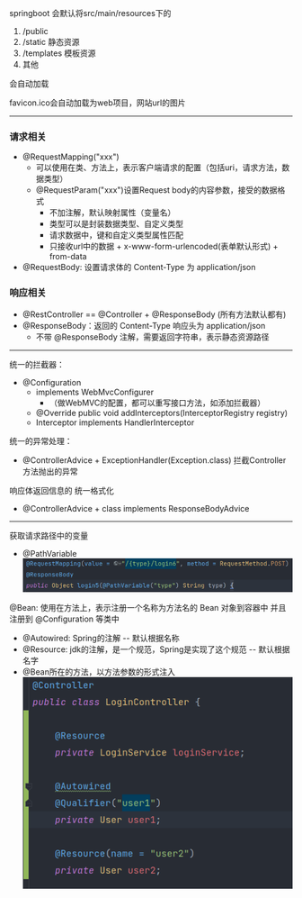 
springboot 会默认将src/main/resources下的
  1. /public
  2. /static  静态资源
  3. /templates  模板资源
  4. 其他 

会自动加载

favicon.ico会自动加载为web项目，网站url的图片

---
### 请求相关
- @RequestMapping("xxx")
    - 可以使用在类、方法上，表示客户端请求的配置（包括uri，请求方法，数据类型）
    - @RequestParam("xxx")设置Request body的内容参数，接受的数据格式
        - 不加注解，默认映射属性（变量名）
        - 类型可以是封装数据类型、自定义类型
        - 请求数据中，键和自定义类型属性匹配
        - 只接收url中的数据 + x-www-form-urlencoded(表单默认形式) + from-data
- @RequestBody: 设置请求体的 Content-Type 为 application/json
### 响应相关
- @RestController == @Controller + @ResponseBody (所有方法默认都有)
- @ResponseBody：返回的 Content-Type 响应头为 application/json
    - 不带 @ResponseBody 注解，需要返回字符串，表示静态资源路径
    
---
统一的拦截器：
- @Configuration 
  - implements WebMvcConfigurer
    - （做WebMVC的配置，都可以重写接口方法，如添加拦截器）
  - @Override
    public void addInterceptors(InterceptorRegistry registry)
  -   Interceptor implements HandlerInterceptor
    
统一的异常处理：
- @ControllerAdvice + ExceptionHandler(Exception.class) 拦截Controller 方法抛出的异常

响应体返回信息的 统一格式化
- @ControllerAdvice  + class implements ResponseBodyAdvice

---
获取请求路径中的变量
- @PathVariable
![img_1.png](img_1.png)
  
@Bean: 使用在方法上，表示注册一个名称为方法名的 Bean 对象到容器中 并且注册到 @Configuration 等类中
- @Autowired: Spring的注解   -- 默认根据名称
- @Resource: jdk的注解，是一个规范，Spring是实现了这个规范   -- 默认根据名字
- @Bean所在的方法，以方法参数的形式注入
![img_2.png](img_2.png)